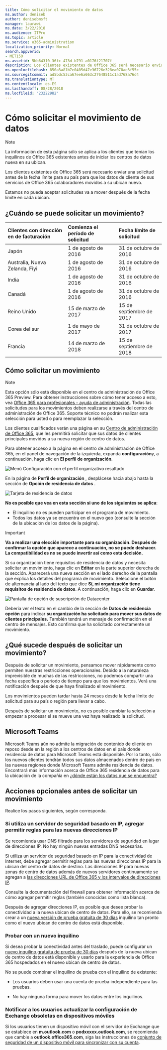 ```yaml
---
title: Cómo solicitar el movimiento de datos
ms.author: deniseb
author: denisebmsft
manager: laurawi
ms.date: 3/22/2018
ms.audience: ITPro
ms.topic: article
ms.service: o365-administration
localization_priority: Normal
search.appverid:
- MET150
ms.assetid: 5bb64310-36fc-473d-b791-a0176f21707f
description: Los clientes existentes de Office 365 será necesario enviar una solicitud antes de la fecha límite para su país para que los datos de cliente de sus servicios de Office 365 colaboradores movidos a su ubican nuevo.
ms.openlocfilehash: 850a3a81b7e0405d47e36726e328ea078ae3f55c
ms.sourcegitcommit: ad5bdc53ca67ee6a663c27648511c1ad768a76d4
ms.translationtype: MT
ms.contentlocale: es-ES
ms.lasthandoff: 08/28/2018
ms.locfileid: "23222982"
---
```

# <a name="how-to-request-your-data-move"></a>Cómo solicitar el movimiento de datos

> [!NOTE]
> La información de esta página sólo se aplica a los clientes que tenían los inquilinos de Office 365 existentes antes de iniciar los centros de datos nueva en su ubican. 
  
Los clientes existentes de Office 365 será necesario enviar una solicitud antes de la fecha límite para su país para que los datos de cliente de sus servicios de Office 365 colaboradores movidos a su ubican nuevo. 
  
Estamos no pueda aceptar solicitudes va a mover después de la fecha límite en cada ubican. 
  
## <a name="when-can-i-request-a-move"></a>¿Cuándo se puede solicitar un movimiento?

|**Clientes con dirección en de facturación**|**Comienza el período de solicitud**|**Fecha límite de solicitud**|
|:-----|:-----|:-----|
|Japón  <br/> |1 de agosto de 2016  <br/> |31 de octubre de 2016  <br/> |
|Australia, Nueva Zelanda, Fiyi  <br/> |1 de agosto de 2016  <br/> |31 de octubre de 2016  <br/> |
|India  <br/> |1 de agosto de 2016  <br/> |31 de octubre de 2016  <br/> |
|Canadá  <br/> |1 de agosto de 2016  <br/> |31 de octubre de 2016  <br/> |
|Reino Unido  <br/> |15 de marzo de 2017  <br/> |15 de septiembre de 2017  <br/> |
|Corea del sur  <br/> |1 de mayo de 2017  <br/> |31 de octubre de 2017  <br/> |
|Francia  <br/> |14 de marzo de 2018  <br/> |15 de septiembre de 2018  <br/> |
   
## <a name="how-to-request-a-move"></a>Cómo solicitar un movimiento

> [!NOTE]
> Esta opción sólo está disponible en el centro de administración de Office 365 Preview. Para obtener instrucciones sobre cómo tener acceso a esto, vea [Office 365 para profesionales - ayuda de administración](https://aka.ms/365admin). Todas las solicitudes para los movimientos deben realizarse a través del centro de administración de Office 365. Soporte técnico no podrán realizar esta selección para usted o para reemplazar la selección. 
  
Los clientes cualificados verán una página en su [Centro de administración de Office 365](https://aka.ms/365admin), que les permitirá solicitar que sus datos de clientes principales movidos a su nueva región de centro de datos.  
  
Para obtener acceso a la página en el centro de administración de Office 365, en el panel de navegación de la izquierda, expanda **configuración**y, a continuación, haga clic en **El perfil de organización**.
  
![Menú Configuración con el perfil organizativo resaltado](media/22799fac-32b4-4f79-ae60-3f6ffb7cfbd7.png)
  
En la página de **Perfil de organización** , desplácese hacia abajo hasta la sección de **Opción de residencia de datos** . 
  
![Tarjeta de residencia de datos](media/fdb02cd0-825d-4d9e-bb35-6f806282884f.png)
  
**No es posible que vea en esta sección si uno de los siguientes se aplica**:
- El inquilino no es pueden participar en el programa de movimiento. 
- Todos los datos ya se encuentra en el nuevo geo (consulte la sección de la ubicación de los datos de la página). 
  
> [!IMPORTANT]
> **Va a realizar una elección importante para su organización. Después de confirmar la opción que aparece a continuación, no se puede deshacer. La compatibilidad es no se puede invertir así como esta decisión.**
  
Si su organización tiene requisitos de residencia de datos y necesita solicitar un movimiento, haga clic en **Editar** en la parte superior derecha de la sección. Aparecerá una nueva sección en el lado derecho de la pantalla que explica los detalles del programa de movimiento. Seleccione el botón de alternancia al lado del texto que dice **Sí, mi organización tiene requisitos de residencia de datos**. A continuación, haga clic en **Guardar**.
  
![Pantalla de opción de suscripción de Datacenter](media/f97ab8d2-b0e1-49bf-9d6b-bf75f3081233.png)
  
Debería ver el texto en el cambio de la sección de **Datos de residencia opción** para indicar **su organización ha solicitado para mover sus datos de clientes principales.** También tendrá un mensaje de confirmación en el centro de mensajes. Esto confirma que ha solicitado correctamente un movimiento. 


  
## <a name="what-happens-after-requesting-a-move"></a>¿Qué sucede después de solicitar un movimiento?

Después de solicitar un movimiento, pensamos mover rápidamente como permiten nuestras restricciones operacionales. Debido a la naturaleza imprevisible de muchas de las restricciones, no podemos compartir una fecha específica o período de tiempo para que los movimientos. Verá una notificación después de que haya finalizado el movimiento.
  
Los movimientos pueden tardar hasta 24 meses desde la fecha límite de solicitud para su país o región para llevar a cabo.
  
Después de solicitar un movimiento, no es posible cambiar la selección a empezar a procesar el se mueve una vez haya realizado la solicitud.
  
## <a name="microsoft-teams"></a>Microsoft Teams

Microsoft Teams aún no admite la migración de contenido de cliente en reposo desde en la región a los centros de datos en el país donde residencia de datos para Microsoft Teams está disponible.  Por lo tanto, sólo los nuevos clientes tendrán todos sus datos almacenados dentro de país en las nuevas regiones donde Microsoft Teams admite residencia de datos.  Encontrará más información acerca de Office 365 residencia de datos para la ubicación de la compañía en [¿dónde están los datos que se encuentra?](https://office/com/datamaps)   

## <a name="optional-actions-before-you-request-a-move"></a>Acciones opcionales antes de solicitar un movimiento

Realice los pasos siguientes, según corresponda.
  
### <a name="if-you-use-an-ip-based-firewall-add-allow-rules-for-the-new-ip-addresses"></a>Si utiliza un servidor de seguridad basado en IP, agregar permitir reglas para las nuevas direcciones IP

Se recomienda usar DNS filtrado para los servidores de seguridad en lugar de direcciones IP. No hay ningún nuevas entradas DNS necesarias.
  
Si utiliza un servidor de seguridad basado en IP para la conectividad de Internet, debe agregar permitir reglas para las nuevas direcciones IP para la ubican del centro de datos de destino. Las direcciones IP para nuevas zonas de centro de datos además de nuevos servidores continuamente se agregan a [las direcciones URL de Office 365 y los intervalos de direcciones IP](https://go.microsoft.com/fwlink/p/?LinkId=229631).
  
Consulte la documentación del firewall para obtener información acerca de cómo agregar permitir reglas (también conocidas como lista blanca).
  
Después de agregar direcciones IP, es posible que desee probar la conectividad a la nueva ubican de centro de datos. Para ello, se recomienda crear a un [nueva versión de prueba gratuita de 30 días](https://go.microsoft.com/fwlink/?LinkId=522463) inquilino tan pronto como el nuevo ubican de centro de datos está disponible. 
  
### <a name="test-using-a-new-tenant"></a>Probar con un nuevo inquilino

Si desea probar la conectividad antes del traslado, puede configurar un [nuevo inquilino gratuita de prueba de 30 días](https://go.microsoft.com/fwlink/?LinkId=522463) después de la nueva ubican de centro de datos está disponible y usarlo para la experiencia de Office 365 hospedados en el nuevo ubican de centro de datos. 
  
No se puede combinar el inquilino de prueba con el inquilino de existente:
  
- Los usuarios deben usar una cuenta de prueba independiente para las pruebas.
    
- No hay ninguna forma para mover los datos entre los inquilinos.
    
### <a name="notify-users-to-update-out-of-date-exchange-settings-on-mobile-devices"></a>Notificar a los usuarios actualizar la configuración de Exchange obsoletas en dispositivos móviles

Si los usuarios tienen un dispositivo móvil con el servidor de Exchange que se establece en **m.outlook.com** o **podxxxxx.outlook.com**, se recomienda que cambie a **outlook.office365.com**, siga las instrucciones de [conjunto de seguridad de un dispositivo móvil para sincronizar con su cuenta](https://support.office.com/article/c9139caf-01ab-41a0-827c-3c06ee569ed3).
  


